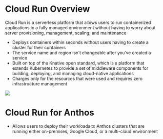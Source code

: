 # Cloud Run Overview

Cloud Run is a serverless platform that allows users to run containerized applications in a fully managed environment without having to worry about server provisioning, management, scaling, and maintenance

* Deploys containers within seconds without users having to create a cluster for their containers
* The service name and region isn't changeable after you've created a service
* Built on top of the Knative open standard, which is a platform that extends Kubernetes to provide a set of middleware components for building, deploying, and managing cloud-native applications
* Charges only for the resources that were used and requires zero infrastructure management

![](https://github.com/JonmarCorpuz/SecondBrain/blob/main/Assets/Whitespace.png)

# Cloud Run for Anthos

* Allows users to deploy their workloads to Anthos clusters that are running either on-premises, Google Cloud, or a multi-cloud environment

